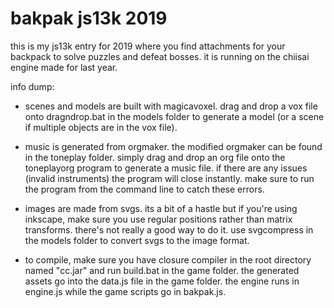 # bakpak js13k 2019

this is my js13k entry for 2019 where you find attachments for your backpack to solve puzzles and defeat bosses. it is running on the chiisai engine made for last year.

info dump:

* scenes and models are built with magicavoxel. drag and drop a vox file onto dragndrop.bat in the models folder to generate a model (or a scene if multiple objects are in the vox file).

* music is generated from orgmaker. the modified orgmaker can be found in the toneplay folder. simply drag and drop an org file onto the toneplayorg program to generate a music file. if there are any issues (invalid instruments) the program will close instantly. make sure to run the program from the command line to catch these errors.

* images are made from svgs. its a bit of a hastle but if you're using inkscape, make sure you use regular positions rather than matrix transforms. there's not really a good way to do it. use svgcompress in the models folder to convert svgs to the image format.

* to compile, make sure you have closure compiler in the root directory named "cc.jar" and run build.bat in the game folder. the generated assets go into the data.js file in the game folder. the engine runs in engine.js while the game scripts go in bakpak.js.
